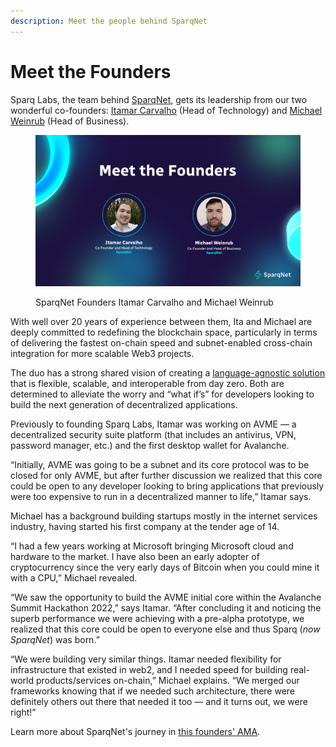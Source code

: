 ```yaml
---
description: Meet the people behind SparqNet
---
```


# Meet the Founders

Sparq Labs, the team behind [SparqNet](http://sparq.network/), gets its leadership from our two wonderful co-founders: [Itamar Carvalho](https://www.linkedin.com/in/itamar-carvalho-pinto-salomao?originalSubdomain=br) (Head of Technology) and [Michael Weinrub](https://www.linkedin.com/in/michael-weinrub) (Head of Business).

<figure><img src="../.gitbook/assets/Sparq_Founders.png" alt=""><figcaption><p>SparqNet Founders Itamar Carvalho and Michael Weinrub</p></figcaption></figure>

With well over 20 years of experience between them, Ita and Michael are deeply committed to redefining the blockchain space, particularly in terms of delivering the fastest on-chain speed and subnet-enabled cross-chain integration for more scalable Web3 projects.

The duo has a strong shared vision of creating a [language-agnostic solution](https://medium.com/@SparqNet/why-language-agnostic-blockchains-like-sparqnet-are-the-future-of-web3-ff3beea80285?source=user\_profile---------7----------------------------) that is flexible, scalable, and interoperable from day zero. Both are determined to alleviate the worry and “what if’s” for developers looking to build the next generation of decentralized applications.

Previously to founding Sparq Labs, Itamar was working on AVME — a decentralized security suite platform (that includes an antivirus, VPN, password manager, etc.) and the first desktop wallet for Avalanche.

“Initially, AVME was going to be a subnet and its core protocol was to be closed for only AVME, but after further discussion we realized that this core could be open to any developer looking to bring applications that previously were too expensive to run in a decentralized manner to life,” Itamar says.

Michael has a background building startups mostly in the internet services industry, having started his first company at the tender age of 14.

“I had a few years working at Microsoft bringing Microsoft cloud and hardware to the market. I have also been an early adopter of cryptocurrency since the very early days of Bitcoin when you could mine it with a CPU,” Michael revealed.

“We saw the opportunity to build the AVME initial core within the Avalanche Summit Hackathon 2022,” says Itamar. “After concluding it and noticing the superb performance we were achieving with a pre-alpha prototype, we realized that this core could be open to everyone else and thus Sparq (_now SparqNet_) was born.”

“We were building very similar things. Itamar needed flexibility for infrastructure that existed in web2, and I needed speed for building real-world products/services on-chain,” Michael explains. “We merged our frameworks knowing that if we needed such architecture, there were definitely others out there that needed it too — and it turns out, we were right!”

Learn more about SparqNet's journey in [this founders' AMA](https://medium.com/@SparqNet/meet-the-founders-who-are-the-people-behind-sparqnet-ef21e0751e55).
